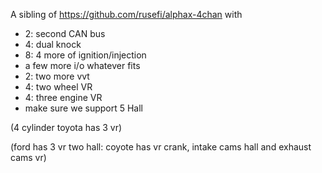 

A sibling of https://github.com/rusefi/alphax-4chan with

* 2: second CAN bus
* 4: dual knock
* 8: 4 more of ignition/injection
* a few more i/o whatever fits
* 2: two more vvt
* 4: two wheel VR
* 4: three engine VR
* make sure we support 5 Hall

(4 cylinder toyota has 3 vr)

(ford has 3 vr two hall: coyote has vr crank, intake cams hall and exhaust cams vr)



